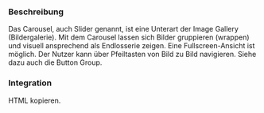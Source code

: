 ### Beschreibung

Das Carousel, auch Slider genannt, ist eine Unterart der Image Gallery (Bildergalerie). Mit dem Carousel lassen sich Bilder gruppieren (wrappen) und visuell ansprechend als Endlosserie zeigen. Eine Fullscreen-Ansicht ist möglich.  Der Nutzer kann über Pfeiltasten von Bild zu Bild navigieren. Siehe dazu auch die Button Group.


### Integration

HTML kopieren.
